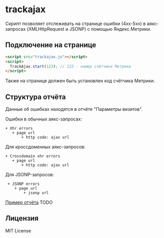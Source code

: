 trackajax
===

Cкрипт позволяет отслеживать на странице ошибки (4xx-5xx) в аякс-запросах (XMLHttpRequest и JSONP) с помощью Яндекс.Метрики.

## Подключение на странице
  ```HTML
  <script src="trackajax.js"></script>
  <script>
    TrackAjax.start(123); // 123 - номер счётчика Метрики
  </script>
  ```
Также на странице должен быть установлен код счётчика Метрики.

## Структура отчёта
Данные об ошибках находятся в отчёте "Параметры визитов".

Ошибки в обычных аякс-запросах:
 ```
 + Xhr errors
    + page url
        + http code: ajax url
 ```
 
Для кроссдоменных аякс-запросов:
 ```
 + Crossdomain xhr errors
    + page url
        + http code: ajax url
 ```

 Для JSONP-запросов:
```
 + JSONP errors
    + page url
        + jsonp url
```
[Пример отчёта](...) TODO

## Лицензия
MIT License
